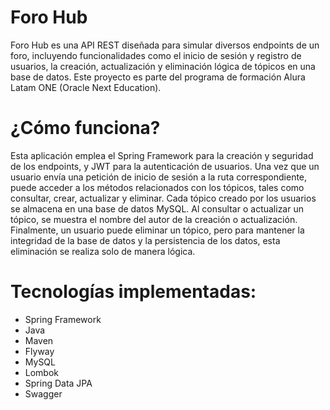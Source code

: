# Foro Hub

Foro Hub es una API REST diseñada para simular diversos endpoints de un foro, incluyendo funcionalidades como el inicio de sesión y registro de usuarios, la creación, actualización y eliminación lógica de tópicos en una base de datos. Este proyecto es parte del programa de formación Alura Latam ONE (Oracle Next Education).

# ¿Cómo funciona?

Esta aplicación emplea el Spring Framework para la creación y seguridad de los endpoints, y JWT para la autenticación de usuarios. Una vez que un usuario envía una petición de inicio de sesión a la ruta correspondiente, puede acceder a los métodos relacionados con los tópicos, tales como consultar, crear, actualizar y eliminar.
Cada tópico creado por los usuarios se almacena en una base de datos MySQL. Al consultar o actualizar un tópico, se muestra el nombre del autor de la creación o actualización. Finalmente, un usuario puede eliminar un tópico, pero para mantener la integridad de la base de datos y la persistencia de los datos, esta eliminación se realiza solo de manera lógica.

# Tecnologías implementadas:

- Spring Framework
- Java
- Maven
- Flyway
- MySQL
- Lombok
- Spring Data JPA
- Swagger

